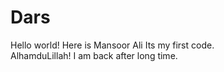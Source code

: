 # Dars
Hello world! Here is Mansoor Ali
Its my first code.<br>
AlhamduLillah! I am back after long time.
